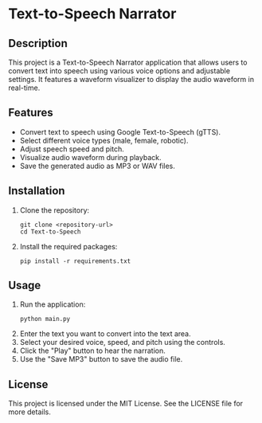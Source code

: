 # Text-to-Speech Narrator

## Description
This project is a Text-to-Speech Narrator application that allows users to convert text into speech using various voice options and adjustable settings. It features a waveform visualizer to display the audio waveform in real-time.

## Features
- Convert text to speech using Google Text-to-Speech (gTTS).
- Select different voice types (male, female, robotic).
- Adjust speech speed and pitch.
- Visualize audio waveform during playback.
- Save the generated audio as MP3 or WAV files.

## Installation
1. Clone the repository:
   ```
   git clone <repository-url>
   cd Text-to-Speech
   ```
2. Install the required packages:
   ```
   pip install -r requirements.txt
   ```

## Usage
1. Run the application:
   ```
   python main.py
   ```
2. Enter the text you want to convert into the text area.
3. Select your desired voice, speed, and pitch using the controls.
4. Click the "Play" button to hear the narration.
5. Use the "Save MP3" button to save the audio file.


## License
This project is licensed under the MIT License. See the LICENSE file for more details.

